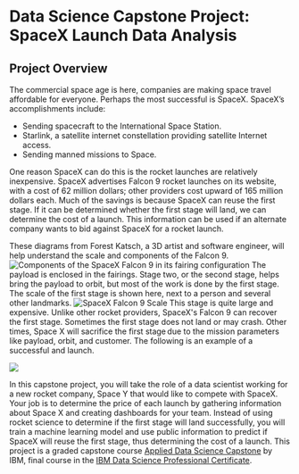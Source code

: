 # Data Science Capstone Project: SpaceX Launch Data Analysis

## Project Overview
The commercial space age is here, companies are making space travel affordable for everyone. Perhaps the most successful is SpaceX. SpaceX’s accomplishments include:
- Sending spacecraft to the International Space Station.
- Starlink, a satellite internet constellation providing satellite Internet access.
- Sending manned missions to Space.

One reason SpaceX can do this is the rocket launches are relatively inexpensive. SpaceX advertises Falcon 9 rocket launches on its website, with a cost of 62 million dollars; other providers cost upward of 165 million dollars each. Much of the savings is because SpaceX can reuse the first stage. If it can be determined whether the first stage will land, we can determine the cost of a launch. This information can be used if an alternate company wants to bid against SpaceX for a rocket launch.

These diagrams from Forest Katsch, a 3D artist and software engineer, will help understand the scale and components of the Falcon 9. 
![Components of the SpaceX Falcon 9 in its fairing configuration](https://zlsadesign.com/infographic/vehicle/spacex-falcon9-components-tall.jpg "Falcon 9 Components")
The payload is enclosed in the fairings. Stage two, or the second stage, helps bring the payload to orbit, but most of the work is done by the first stage. The scale of the first stage is shown here, next to a person and several other landmarks.
![SpaceX Falcon 9 Scale](https://zlsadesign.com/infographic/vehicle/spacex-falcon9-scale-tall.jpg "Falcon 9 Scale")
This stage is quite large and expensive. Unlike other rocket providers, SpaceX's Falcon 9 can recover the first stage. Sometimes the first stage does not land or may crash. Other times, Space X will sacrifice the first stage due to the mission parameters like payload, orbit, and customer. The following is an example of a successful and launch.

![](https://cf-courses-data.s3.us.cloud-object-storage.appdomain.cloud/IBMDeveloperSkillsNetwork-DS0701EN-SkillsNetwork/lab_v2/images/landing_1.gif)

In this capstone project, you will take the role of a data scientist working for a new rocket company, Space Y that would like to compete with SpaceX. Your job is to determine the price of each launch by gathering information about Space X and creating dashboards for your team. Instead of using rocket science to determine if the first stage will land successfully, you will train a machine learning model and use public information to predict if SpaceX will reuse the first stage, thus determining the cost of a launch.
This project is a graded capstone course [Applied Data Science Capstone](https://www.coursera.org/learn/applied-data-science-capstone) by IBM, final course in the [IBM Data Science Professional Certificate](https://www.coursera.org/professional-certificates/ibm-data-science).
